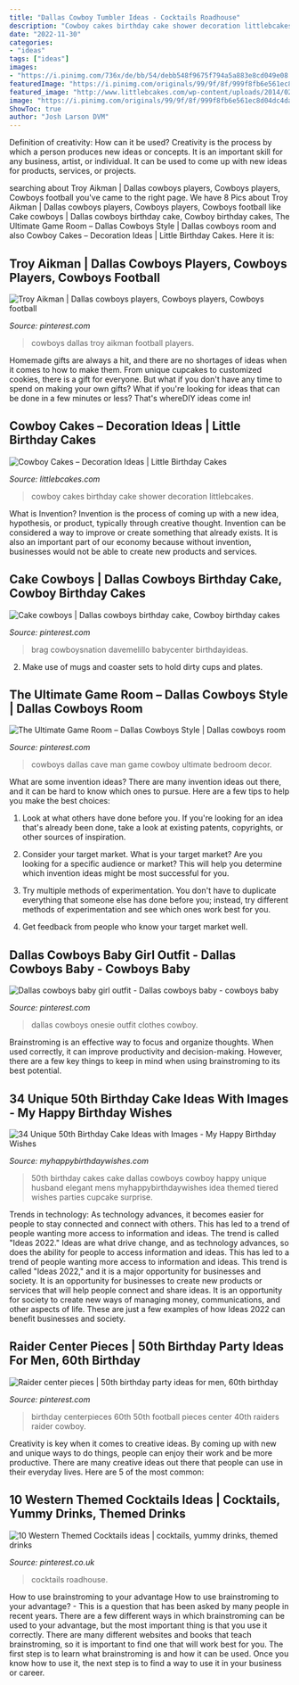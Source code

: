 ```yaml
---
title: "Dallas Cowboy Tumbler Ideas - Cocktails Roadhouse"
description: "Cowboy cakes birthday cake shower decoration littlebcakes"
date: "2022-11-30"
categories:
- "ideas"
tags: ["ideas"]
images:
- "https://i.pinimg.com/736x/de/bb/54/debb548f9675f794a5a883e8cd049e08.jpg"
featuredImage: "https://i.pinimg.com/originals/99/9f/8f/999f8fb6e561ec8d04dc4daf31ce8a48.jpg"
featured_image: "http://www.littlebcakes.com/wp-content/uploads/2014/02/Cowboy-Birthday-Cakes.jpg"
image: "https://i.pinimg.com/originals/99/9f/8f/999f8fb6e561ec8d04dc4daf31ce8a48.jpg"
ShowToc: true
author: "Josh Larson DVM"
---
```



Definition of creativity: How can it be used?
Creativity is the process by which a person produces new ideas or concepts. It is an important skill for any business, artist, or individual. It can be used to come up with new ideas for products, services, or projects.

	

		
searching about Troy Aikman | Dallas cowboys players, Cowboys players, Cowboys football you've came to the right page. We have 8 Pics about Troy Aikman | Dallas cowboys players, Cowboys players, Cowboys football like Cake cowboys | Dallas cowboys birthday cake, Cowboy birthday cakes, The Ultimate Game Room – Dallas Cowboys Style | Dallas cowboys room and also Cowboy Cakes – Decoration Ideas | Little Birthday Cakes. Here it is:
		
    
## Troy Aikman | Dallas Cowboys Players, Cowboys Players, Cowboys Football

<img loading=lazy src="https://i.pinimg.com/736x/1d/ef/ec/1defec4e8221a4b566a5cbf177b9a7ba.jpg" onerror="this.onerror=null;this.src='https://tse1.mm.bing.net/th?id=OIP.RfZ93cIqn8RwV3YfLZzgEAHaNL&amp;pid=15.1';" alt="Troy Aikman | Dallas cowboys players, Cowboys players, Cowboys football">

_Source: pinterest.com_

>cowboys dallas troy aikman football players. 

	

Homemade gifts are always a hit, and there are no shortages of ideas when it comes to how to make them. From unique cupcakes to customized cookies, there is a gift for everyone. But what if you don't have any time to spend on making your own gifts? What if you're looking for ideas that can be done in a few minutes or less? That's whereDIY ideas come in!

    
## Cowboy Cakes – Decoration Ideas | Little Birthday Cakes

<img loading=lazy src="http://www.littlebcakes.com/wp-content/uploads/2014/02/Cowboy-Birthday-Cakes.jpg" onerror="this.onerror=null;this.src='https://tse2.mm.bing.net/th?id=OIP.ySWsZUgN9ctnqLfRWKQOJgHaFj&amp;pid=15.1';" alt="Cowboy Cakes – Decoration Ideas | Little Birthday Cakes">

_Source: littlebcakes.com_

>cowboy cakes birthday cake shower decoration littlebcakes. 

	

What is Invention?
Invention is the process of coming up with a new idea, hypothesis, or product, typically through creative thought. Invention can be considered a way to improve or create something that already exists. It is also an important part of our economy because without invention, businesses would not be able to create new products and services.

    
## Cake Cowboys | Dallas Cowboys Birthday Cake, Cowboy Birthday Cakes

<img loading=lazy src="https://i.pinimg.com/736x/d9/73/7c/d9737cd94c680ee28a8531c60fad9e8c--football-birthday-cakes-dallas-cowboys-birthday-cake.jpg" onerror="this.onerror=null;this.src='https://tse3.mm.bing.net/th?id=OIP.4zY7DXhDJsNw696Zemn_UAHaJ3&amp;pid=15.1';" alt="Cake cowboys | Dallas cowboys birthday cake, Cowboy birthday cakes">

_Source: pinterest.com_

>brag cowboysnation davemelillo babycenter birthdayideas. 

	

2. Make use of mugs and coaster sets to hold dirty cups and plates.

    
## The Ultimate Game Room – Dallas Cowboys Style | Dallas Cowboys Room

<img loading=lazy src="https://i.pinimg.com/736x/de/bb/54/debb548f9675f794a5a883e8cd049e08.jpg" onerror="this.onerror=null;this.src='https://tse3.mm.bing.net/th?id=OIP.uL4Kbqe908LigUe3nO3AgwHaFi&amp;pid=15.1';" alt="The Ultimate Game Room – Dallas Cowboys Style | Dallas cowboys room">

_Source: pinterest.com_

>cowboys dallas cave man game cowboy ultimate bedroom decor. 

	

What are some invention ideas?
There are many invention ideas out there, and it can be hard to know which ones to pursue. Here are a few tips to help you make the best choices:
1. Look at what others have done before you. If you're looking for an idea that's already been done, take a look at existing patents, copyrights, or other sources of inspiration.

2. Consider your target market. What is your target market? Are you looking for a specific audience or market? This will help you determine which invention ideas might be most successful for you.

3. Try multiple methods of experimentation. You don't have to duplicate everything that someone else has done before you; instead, try different methods of experimentation and see which ones work best for you.

4. Get feedback from people who know your target market well.

    
## Dallas Cowboys Baby Girl Outfit - Dallas Cowboys Baby - Cowboys Baby

<img loading=lazy src="https://i.pinimg.com/736x/62/cc/74/62cc74dda438b156f8355249da510f4b--baby-bodysuit-baby-onesie.jpg" onerror="this.onerror=null;this.src='https://tse2.mm.bing.net/th?id=OIP.XlNZ8_IT5KM2rUoRW6RtMwHaJ3&amp;pid=15.1';" alt="Dallas cowboys baby girl outfit - Dallas cowboys baby - cowboys baby">

_Source: pinterest.com_

>dallas cowboys onesie outfit clothes cowboy. 

	

Brainstroming is an effective way to focus and organize thoughts. When used correctly, it can improve productivity and decision-making. However, there are a few key things to keep in mind when using brainstroming to its best potential.

    
## 34 Unique 50th Birthday Cake Ideas With Images - My Happy Birthday Wishes

<img loading=lazy src="https://www.myhappybirthdaywishes.com/wp-content/uploads/2016/09/dallas-cowboy-50th-birthday-cakes-for-men.jpg" onerror="this.onerror=null;this.src='https://tse1.mm.bing.net/th?id=OIP.jpVf5K1n8YZqC5Xi3Y22JAHaJj&amp;pid=15.1';" alt="34 Unique 50th Birthday Cake Ideas with Images - My Happy Birthday Wishes">

_Source: myhappybirthdaywishes.com_

>50th birthday cakes cake dallas cowboys cowboy happy unique husband elegant mens myhappybirthdaywishes idea themed tiered wishes parties cupcake surprise. 

	

Trends in technology:
As technology advances, it becomes easier for people to stay connected and connect with others. This has led to a trend of people wanting more access to information and ideas. 
The trend is called "Ideas 2022." Ideas are what drive change, and as technology advances, so does the ability for people to access information and ideas. This has led to a trend of people wanting more access to information and ideas. 
This trend is called "Ideas 2022," and it is a major opportunity for businesses and society. It is an opportunity for businesses to create new products or services that will help people connect and share ideas. It is an opportunity for society to create new ways of managing money, communications, and other aspects of life. 
These are just a few examples of how Ideas 2022 can benefit businesses and society.

    
## Raider Center Pieces | 50th Birthday Party Ideas For Men, 60th Birthday

<img loading=lazy src="https://i.pinimg.com/originals/99/9f/8f/999f8fb6e561ec8d04dc4daf31ce8a48.jpg" onerror="this.onerror=null;this.src='https://tse2.mm.bing.net/th?id=OIP.XOtXLtjojY6IXBD6277K9QHaJ4&amp;pid=15.1';" alt="Raider center pieces | 50th birthday party ideas for men, 60th birthday">

_Source: pinterest.com_

>birthday centerpieces 60th 50th football pieces center 40th raiders raider cowboy. 

	

Creativity is key when it comes to creative ideas. By coming up with new and unique ways to do things, people can enjoy their work and be more productive. There are many creative ideas out there that people can use in their everyday lives. Here are 5 of the most common: 

    
## 10 Western Themed Cocktails Ideas | Cocktails, Yummy Drinks, Themed Drinks

<img loading=lazy src="https://i.pinimg.com/474x/c9/46/6d/c9466d53cfdbb230e8a4137235868a59--texas-party-restaurants-in-dallas-tx.jpg" onerror="this.onerror=null;this.src='https://tse4.mm.bing.net/th?id=OIP.l33myffWLj4hr14EzqH0FgAAAA&amp;pid=15.1';" alt="10 Western Themed Cocktails ideas | cocktails, yummy drinks, themed drinks">

_Source: pinterest.co.uk_

>cocktails roadhouse. 

	

How to use brainstroming to your advantage
How to use brainstroming to your advantage? - This is a question that has been asked by many people in recent years. There are a few different ways in which brainstroming can be used to your advantage, but the most important thing is that you use it correctly. There are many different websites and books that teach brainstroming, so it is important to find one that will work best for you. The first step is to learn what brainstroming is and how it can be used. Once you know how to use it, the next step is to find a way to use it in your business or career.

